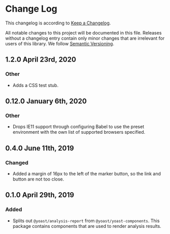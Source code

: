 # Change Log

This changelog is according to [Keep a Changelog](http://keepachangelog.com).

All notable changes to this project will be documented in this file. Releases without a changelog entry contain only minor changes that are irrelevant for users of this library.
We follow [Semantic Versioning](http://semver.org/).

## 1.2.0 April 23rd, 2020
### Other
* Adds a CSS test stub.

## 0.12.0 January 6th, 2020
### Other
* Drops IE11 support through configuring Babel to use the preset environment with the own list of supported browsers specified.

## 0.4.0 June 11th, 2019
### Changed
* Added a margin of 16px to the left of the marker button, so the link and button are not too close.

## 0.1.0 April 29th, 2019
### Added
* Splits out `@yoast/analysis-report` from `@yoast/yoast-components`. This package contains components that are used to render analysis results.
